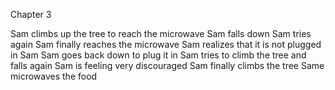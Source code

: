 Chapter 3

Sam climbs up the tree to reach the microwave
Sam falls down
Sam tries again
Sam finally reaches the microwave
Sam realizes that it is not plugged in
Sam Sam goes back down to plug it in
Sam tries to climb the tree and falls again
Sam is feeling very discouraged
Sam finally climbs the tree
Same microwaves the food
